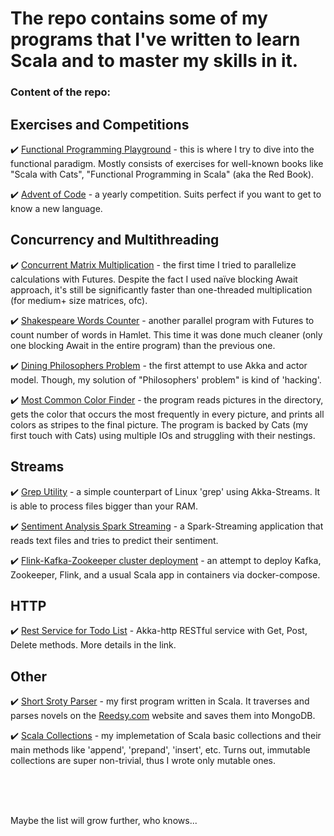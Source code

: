 # The repo contains some of my programs that I've written to learn Scala and to master my skills in it.

### Content of the repo:


## Exercises and Competitions

:heavy_check_mark: [Functional Programming Playground](https://github.com/GeorgeII/scala-sandbox/tree/master/functional-programming) - this is where I try to 
dive into the functional paradigm. Mostly consists of exercises for well-known books like "Scala with Cats", "Functional Programming in Scala" (aka the Red Book).

:heavy_check_mark: [Advent of Code](https://github.com/GeorgeII/scala-sandbox/tree/master/advent-of-code) - a yearly competition. 
Suits perfect if you want to get to know a new language.


## Concurrency and Multithreading

:heavy_check_mark: [Concurrent Matrix Multiplication](https://github.com/GeorgeII/scala-sandbox/tree/master/concurrent-matrix-multiplication) - the first time I 
tried to parallelize calculations with Futures. Despite the fact I used naïve blocking Await approach, it's still be significantly faster than one-threaded 
multiplication (for medium+ size matrices, ofc).

:heavy_check_mark: [Shakespeare Words Counter](https://github.com/GeorgeII/scala-sandbox/tree/master/shakespeare-words-counter) - another parallel program 
with Futures to count number of words in Hamlet. This time it was done much cleaner (only one blocking Await in the entire program) than the previous one.

:heavy_check_mark: [Dining Philosophers Problem](https://github.com/GeorgeII/scala-sandbox/tree/master/dining-philosophers-problem) - the first attempt to use 
Akka and actor model. Though, my solution of "Philosophers' problem" is kind of 'hacking'.

:heavy_check_mark: [Most Common Color Finder](https://github.com/GeorgeII/scala-sandbox/tree/master/most-common-color-finder) - the program reads pictures in the 
directory, gets the color that occurs the most frequently in every picture, and prints all colors as stripes to the final picture. The program is backed by Cats 
(my first touch with Cats) using multiple IOs and struggling with their nestings.


## Streams

:heavy_check_mark: [Grep Utility](https://github.com/GeorgeII/scala-sandbox/tree/master/grep-utility) - a simple counterpart of Linux 'grep' using Akka-Streams. 
It is able to process files bigger than your RAM.

:heavy_check_mark: [Sentiment Analysis Spark Streaming](https://github.com/GeorgeII/scala-sandbox/tree/master/sentiment-analysis-spark-streaming) - a 
Spark-Streaming application that reads text files and tries to predict their sentiment.

:heavy_check_mark: [Flink-Kafka-Zookeeper cluster deployment](https://github.com/GeorgeII/scala-sandbox/tree/master/flink-kafka-tweets-flow) - an attempt to 
deploy Kafka, Zookeeper, Flink, and a usual Scala app in containers via docker-compose.


## HTTP

:heavy_check_mark: [Rest Service for Todo List](https://github.com/GeorgeII/scala-sandbox/tree/master/REST-service-TODO-list) - Akka-http RESTful service with 
Get, Post, Delete methods. More details in the link.


## Other

:heavy_check_mark: [Short Sroty Parser](https://github.com/GeorgeII/scala-sandbox/tree/master/short-story-parser) - my first program written in Scala. 
It traverses and parses novels on the [Reedsy.com](https://blog.reedsy.com/creative-writing-prompts/contests/) website and saves them into MongoDB.

:heavy_check_mark: [Scala Collections](https://github.com/GeorgeII/scala-sandbox/tree/master/collections-implementation) - my implemetation of Scala basic 
collections and their main methods like 'append', 'prepand', 'insert', etc. Turns out, immutable collections are super non-trivial, thus I wrote only mutable ones.

<br />
<br />
<br />

Maybe the list will grow further, who knows...
